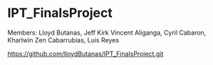 # IPT_FinalsProject
Members:
Lloyd Butanas, 
Jeff Kirk Vincent Aliganga, 
Cyril Cabaron, 
Kharlwin Zen Cabarrubias, 
Luis Reyes

https://github.com/lloydButanas/IPT_FinalsProject.git